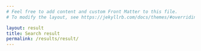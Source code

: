 ```yaml
---
# Feel free to add content and custom Front Matter to this file.
# To modify the layout, see https://jekyllrb.com/docs/themes/#overriding-theme-defaults

layout: result
title: Search result
permalink: /results/result/
---
```

